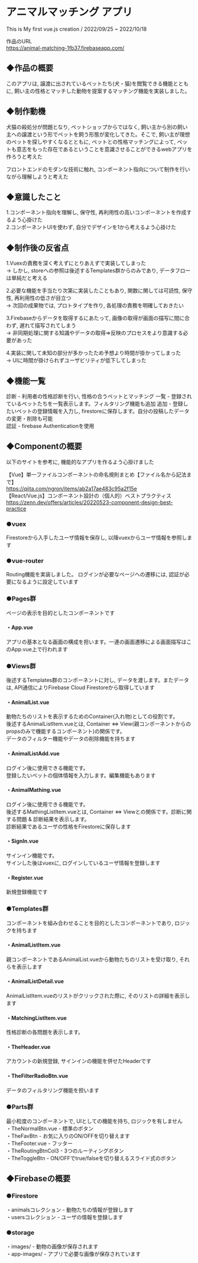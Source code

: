# アニマルマッチング アプリ
This is My first vue.js creation /  2022/09/25 ~ 2022/10/18  
  
作品のURL  
https://animal-matching-1fb37.firebaseapp.com/

## ◆作品の概要
このアプリは, 譲渡に出されているペットたち(犬・猫)を閲覧できる機能とともに, 飼い主の性格とマッチした動物を提案するマッチング機能を実装しました。

## ◆制作動機
犬猫の殺処分が問題となり, ペットショップからではなく, 飼い主から別の飼い主への譲渡という形でペットを飼う形態が変化してきた。そこで, 飼い主が理想のペットを探しやすくなるとともに, ペットとの性格マッチングによって, ペットも意志をもった存在であるということを意識させることができるwebアプリを作ろうと考えた
  
フロントエンドのモダンな技術に触れ, コンポーネント指向について制作を行いながら理解しようと考えた

## ◆意識したこと
1.コンポーネント指向を理解し, 保守性, 再利用性の高いコンポーネントを作成するよう心掛けた  
2.コンポーネントUIを使わず, 自分でデザインを1から考えるよう心掛けた

## ◆制作後の反省点
1.Vuexの責務を深く考えずにとりあえずで実装してしまった  
 → しかし, storeへの参照は後述するTemplates群からのみであり, データフローは単純だと考える

2.必要な機能を手当たり次第に実装したこともあり, 関数に関しては可読性, 保守性, 再利用性の低さが目立つ  
 → 次回の成果物では, プロトタイプを作り, 各処理の責務を明確しておきたい
  
3.Firebaseからデータを取得するにあたって, 画像の取得が画面の描写に間に合わず, 遅れて描写されてしまう  
 → 非同期処理に関する知識やデータの取得⇒反映のプロセスをより意識する必要があった
 
4.実装に関して未知の部分が多かったため予想より時間が掛かってしまった  
 → UIに時間が掛けられずユーザビリティが低下してしまった
 
## ◆機能一覧
診断 - 利用者の性格診断を行い, 性格の合うペットとマッチング
一覧 - 登録されているペットたちを一覧表示します。フィルタリング機能も追加
追加 - 登録したいペットの登録情報を入力し, firestoreに保存します。自分の投稿したデータの変更・削除も可能  
認証 - firebase Authenticationを使用

## ◆Componentの概要
以下のサイトを参考に, 機能的なアプリを作るよう心掛けました  

【Vue】単一ファイルコンポーネントの命名規則まとめ【ファイル名から記法まで】  
https://qiita.com/ngron/items/ab2a17ae483c95a2f15e  
【React/Vue.js】コンポーネント設計の（個人的）ベストプラクティス  
https://zenn.dev/offers/articles/20220523-component-design-best-practice 

### ●vuex
Firestoreから入手したユーザ情報を保存し, 以降vuexからユーザ情報を参照します

### ●vue-router
Routing機能を実装しました。
ログインが必要なページへの遷移には, 認証が必要になるように設定しています

### ●Pages群
ページの表示を目的としたコンポーネントです

#### ・App.vue
アプリの基本となる画面の構成を担います。一連の画面遷移による画面描写はこのApp.vue上で行われます

### ●Views群
後述するTemplates群のコンポーネントに対し, データを渡します。またデータは, API通信によりFirebase Cloud Firestoreから取得しています

#### ・AnimalList.vue
動物たちのリストを表示するためのContainer(入れ物)としての役割です。  
後述するAnimalListItem.vueとは, Container ⇔ View(親コンポーネントからのpropsのみで機能するコンポーネント)の関係です。  
データのフィルター機能やデータの削除機能を持ちます

#### ・AnimalListAdd.vue
ログイン後に使用できる機能です。  
登録したいペットの個体情報を入力します。編集機能もあります

#### ・AnimalMathing.vue
ログイン後に使用できる機能です。  
後述するMathingListItem.vueとは, Container ⇔ Viewとの関係です。診断に関する問題 & 診断結果を表示します。  
診断結果であるユーザの性格をFirestoreに保存します

#### ・SignIn.vue
サインイン機能です。  
サインした後はvuexに, ログインしているユーザ情報を登録します

#### ・Register.vue
新規登録機能です

### ●Templates群
コンポーネントを組み合わせることを目的としたコンポーネントであり, ロジックを持ちます

#### ・AnimalListItem.vue
親コンポーネントであるAnimalList.vueから動物たちのリストを受け取り, それらを表示します

#### ・AnimalListDetail.vue
AnimalListItem.vueのリストがクリックされた際に, そのリストの詳細を表示します

#### ・MatchingListItem.vue
性格診断の各問題を表示します。

#### ・TheHeader.vue
アカウントの新規登録, サインインの機能を併せたHeaderです

#### ・TheFilterRadioBtn.vue
データのフィルタリング機能を担います

### ●Parts群
最小粒度のコンポーネントで, UIとしての機能を持ち, ロジックを有しません   
・TheNormalBtn.vue - 標準のボタン  
・TheFavBtn - お気に入りのON/OFFを切り替えます  
・TheFooter.vue - フッター  
・TheRoutingBtnCol3 - 3つのルーティングボタン   
・TheToggleBtn - ON/OFFでtrue/falseを切り替えるスライド式のボタン

## ◆Firebaseの概要

### ●Firestore
・animalsコレクション - 動物たちの情報が登録します  
・usersコレクション - ユーザの情報を登録します

### ●storage
・images/ - 動物の画像が保存されます  
・app-images/ - アプリで必要な画像が保存されています


